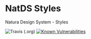 # NatDS Styles
Natura Design System - Styles

![Travis (.org)](https://img.shields.io/travis/natura-cosmeticos/natds.svg)
[![Known Vulnerabilities](https://snyk.io/test/github/natura-cosmeticos/natds/packages/styles/badge.svg?targetFile=package.json)](https://snyk.io/test/github/natura-cosmeticos/natds/packages/styles?targetFile=package.json)
